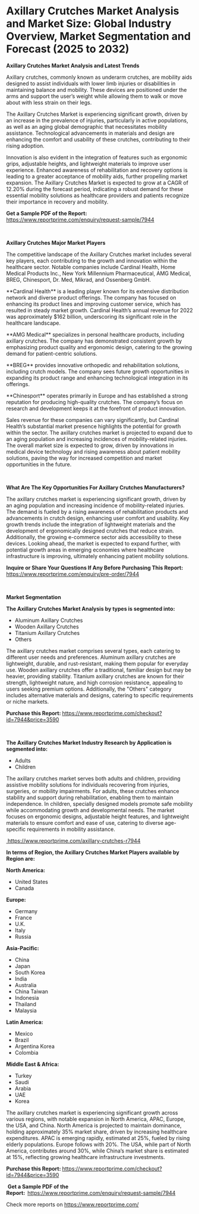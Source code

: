 <p><h1>Axillary Crutches Market Analysis and Market Size: Global Industry Overview, Market Segmentation and Forecast (2025 to 2032)</h1></p><p><strong>Axillary Crutches Market Analysis and Latest Trends</strong></p>
<p><p>Axillary crutches, commonly known as underarm crutches, are mobility aids designed to assist individuals with lower limb injuries or disabilities in maintaining balance and mobility. These devices are positioned under the arms and support the user’s weight while allowing them to walk or move about with less strain on their legs. </p><p>The Axillary Crutches Market is experiencing significant growth, driven by an increase in the prevalence of injuries, particularly in active populations, as well as an aging global demographic that necessitates mobility assistance. Technological advancements in materials and design are enhancing the comfort and usability of these crutches, contributing to their rising adoption. </p><p>Innovation is also evident in the integration of features such as ergonomic grips, adjustable heights, and lightweight materials to improve user experience. Enhanced awareness of rehabilitation and recovery options is leading to a greater acceptance of mobility aids, further propelling market expansion. The Axillary Crutches Market is expected to grow at a CAGR of 12.20% during the forecast period, indicating a robust demand for these essential mobility solutions as healthcare providers and patients recognize their importance in recovery and mobility.</p></p>
<p><strong>Get a Sample PDF of the Report:&nbsp;</strong> <a href="https://www.reportprime.com/enquiry/request-sample/7944?utm_campaign=3319&utm_medium=2&utm_source=Github&utm_content=ia&utm_term=19032025&utm_id=axillary-crutches">https://www.reportprime.com/enquiry/request-sample/7944</a></p>
<p>&nbsp;</p>
<p><strong>Axillary Crutches Major Market Players</strong></p>
<p><p>The competitive landscape of the Axillary Crutches market includes several key players, each contributing to the growth and innovation within the healthcare sector. Notable companies include Cardinal Health, Home Medical Products Inc., New York Millennium Pharmaceutical, AMG Medical, BREG, Chinesport, Dr. Med, Mikrad, and Ossenberg GmbH.</p><p>**Cardinal Health** is a leading player known for its extensive distribution network and diverse product offerings. The company has focused on enhancing its product lines and improving customer service, which has resulted in steady market growth. Cardinal Health’s annual revenue for 2022 was approximately $162 billion, underscoring its significant role in the healthcare landscape.</p><p>**AMG Medical** specializes in personal healthcare products, including axillary crutches. The company has demonstrated consistent growth by emphasizing product quality and ergonomic design, catering to the growing demand for patient-centric solutions.</p><p>**BREG** provides innovative orthopedic and rehabilitation solutions, including crutch models. The company sees future growth opportunities in expanding its product range and enhancing technological integration in its offerings.</p><p>**Chinesport** operates primarily in Europe and has established a strong reputation for producing high-quality crutches. The company’s focus on research and development keeps it at the forefront of product innovation.</p><p>Sales revenue for these companies can vary significantly, but Cardinal Health’s substantial market presence highlights the potential for growth within the sector. The axillary crutches market is projected to expand due to an aging population and increasing incidences of mobility-related injuries. The overall market size is expected to grow, driven by innovations in medical device technology and rising awareness about patient mobility solutions, paving the way for increased competition and market opportunities in the future.</p></p>
<p>&nbsp;</p>
<p><strong>What Are The Key Opportunities For Axillary Crutches Manufacturers?</strong></p>
<p><p>The axillary crutches market is experiencing significant growth, driven by an aging population and increasing incidence of mobility-related injuries. The demand is fueled by a rising awareness of rehabilitation products and advancements in crutch design, enhancing user comfort and usability. Key growth trends include the integration of lightweight materials and the development of ergonomically designed crutches that reduce strain. Additionally, the growing e-commerce sector aids accessibility to these devices. Looking ahead, the market is expected to expand further, with potential growth areas in emerging economies where healthcare infrastructure is improving, ultimately enhancing patient mobility solutions.</p></p>
<p><strong>Inquire or Share Your Questions If Any Before Purchasing This Report:</strong> <a href="https://www.reportprime.com/enquiry/pre-order/7944?utm_campaign=3319&utm_medium=2&utm_source=Github&utm_content=ia&utm_term=19032025&utm_id=axillary-crutches">https://www.reportprime.com/enquiry/pre-order/7944</a></p>
<p>&nbsp;</p>
<p><strong>Market Segmentation</strong></p>
<p><strong>The Axillary Crutches Market Analysis by types is segmented into:</strong></p>
<p><ul><li>Aluminum Axillary Crutches</li><li>Wooden Axillary Crutches</li><li>Titanium Axillary Crutches</li><li>Others</li></ul></p>
<p><p>The axillary crutches market comprises several types, each catering to different user needs and preferences. Aluminum axillary crutches are lightweight, durable, and rust-resistant, making them popular for everyday use. Wooden axillary crutches offer a traditional, familiar design but may be heavier, providing stability. Titanium axillary crutches are known for their strength, lightweight nature, and high corrosion resistance, appealing to users seeking premium options. Additionally, the "Others" category includes alternative materials and designs, catering to specific requirements or niche markets.</p></p>
<p><strong>Purchase this Report:&nbsp;</strong><a href="https://www.reportprime.com/checkout?id=7944&price=3590&utm_campaign=3319&utm_medium=2&utm_source=Github&utm_content=ia&utm_term=19032025&utm_id=axillary-crutches">https://www.reportprime.com/checkout?id=7944&price=3590</a></p>
<p>&nbsp;</p>
<p><strong>The Axillary Crutches Market Industry Research by Application is segmented into:</strong></p>
<p><ul><li>Adults</li><li>Children</li></ul></p>
<p><p>The axillary crutches market serves both adults and children, providing assistive mobility solutions for individuals recovering from injuries, surgeries, or mobility impairments. For adults, these crutches enhance stability and support during rehabilitation, enabling them to maintain independence. In children, specially designed models promote safe mobility while accommodating growth and developmental needs. The market focuses on ergonomic designs, adjustable height features, and lightweight materials to ensure comfort and ease of use, catering to diverse age-specific requirements in mobility assistance.</p></p>
<p><a href="https://www.reportprime.com/axillary-crutches-r7944?utm_campaign=3319&utm_medium=2&utm_source=Github&utm_content=ia&utm_term=19032025&utm_id=axillary-crutches">&nbsp;https://www.reportprime.com/axillary-crutches-r7944</a></p>
<p><strong>In terms of Region, the Axillary Crutches Market Players available by Region are:</strong></p>
<p>
    <p> <strong> North America: </strong>
        <ul>
            <li>United States</li>
            <li>Canada</li>
        </ul>
        </p> 
    <p> <strong> Europe: </strong>
        <ul>
            <li>Germany</li>
            <li>France</li>
            <li>U.K.</li>
            <li>Italy</li>
            <li>Russia</li>
        </ul>
        </p> 
    <p> <strong> Asia-Pacific: </strong>
        <ul>
            <li>China</li>
            <li>Japan</li>
            <li>South Korea</li>
            <li>India</li>
            <li>Australia</li>
            <li>China Taiwan</li>
            <li>Indonesia</li>
            <li>Thailand</li>
            <li>Malaysia</li>
        </ul>
        </p> 
    <p> <strong> Latin America: </strong>
        <ul>
            <li>Mexico</li>
            <li>Brazil</li>
            <li>Argentina Korea</li>
            <li>Colombia</li>
        </ul>
        </p> 
    <p> <strong> Middle East & Africa: </strong>
        <ul>
            <li>Turkey</li>
            <li>Saudi</li>
            <li>Arabia</li>
            <li>UAE</li>
            <li>Korea</li>
        </ul>
    </p>
    </p>
<p><p>The axillary crutches market is experiencing significant growth across various regions, with notable expansion in North America, APAC, Europe, the USA, and China. North America is projected to maintain dominance, holding approximately 35% market share, driven by increasing healthcare expenditures. APAC is emerging rapidly, estimated at 25%, fueled by rising elderly populations. Europe follows with 20%. The USA, while part of North America, contributes around 30%, while China’s market share is estimated at 15%, reflecting growing healthcare infrastructure investments.</p></p>
<p><strong>Purchase this Report: </strong><a href="https://www.reportprime.com/checkout?id=7944&price=3590&utm_campaign=3319&utm_medium=2&utm_source=Github&utm_content=ia&utm_term=19032025&utm_id=axillary-crutches">https://www.reportprime.com/checkout?id=7944&price=3590</a></p>
<p>&nbsp;<strong>Get a Sample PDF of the Report:&nbsp;&nbsp;</strong><a href="https://www.reportprime.com/enquiry/request-sample/7944?utm_campaign=3319&utm_medium=2&utm_source=Github&utm_content=ia&utm_term=19032025&utm_id=axillary-crutches">https://www.reportprime.com/enquiry/request-sample/7944</a></p>
<p><strong></strong></p>
<p>Check more reports on <a href="https://www.reportprime.com/?utm_campaign=3319&utm_medium=2&utm_source=Github&utm_content=ia&utm_term=19032025&utm_id=axillary-crutches">https://www.reportprime.com/</a></p>